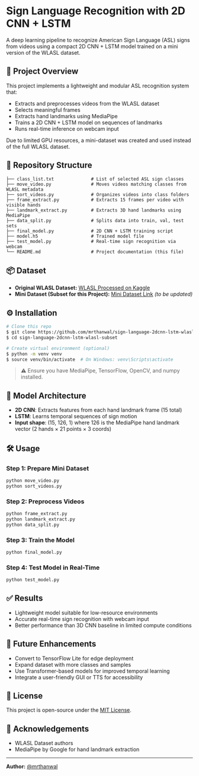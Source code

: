 # Sign Language Recognition with 2D CNN + LSTM

A deep learning pipeline to recognize American Sign Language (ASL) signs from videos using a compact 2D CNN + LSTM model trained on a mini version of the WLASL dataset.

## 🚀 Project Overview
This project implements a lightweight and modular ASL recognition system that:
- Extracts and preprocesses videos from the WLASL dataset
- Selects meaningful frames
- Extracts hand landmarks using MediaPipe
- Trains a 2D CNN + LSTM model on sequences of landmarks
- Runs real-time inference on webcam input

Due to limited GPU resources, a mini-dataset was created and used instead of the full WLASL dataset.

## 📁 Repository Structure
```
├── class_list.txt              # List of selected ASL sign classes
├── move_video.py               # Moves videos matching classes from WLASL metadata
├── sort_videos.py              # Organizes videos into class folders
├── frame_extract.py            # Extracts 15 frames per video with visible hands
├── landmark_extract.py         # Extracts 3D hand landmarks using MediaPipe
├── data_split.py               # Splits data into train, val, test sets
├── final_model.py              # 2D CNN + LSTM training script
├── model.h5                    # Trained model file
├── test_model.py               # Real-time sign recognition via webcam
└── README.md                   # Project documentation (this file)
```

## 📦 Dataset
- **Original WLASL Dataset:** [WLASL Processed on Kaggle](https://www.kaggle.com/datasets/risangbaskoro/wlasl-processed)
- **Mini Dataset (Subset for this Project):** [Mini Dataset Link](http://www.something) *(to be updated)*

## ⚙️ Installation
```bash
# Clone this repo
$ git clone https://github.com/mrthanwal/sign-language-2dcnn-lstm-wlasl-subset.git
$ cd sign-language-2dcnn-lstm-wlasl-subset

# Create virtual environment (optional)
$ python -m venv venv
$ source venv/bin/activate  # On Windows: venv\Scripts\activate

```

> ⚠️ Ensure you have MediaPipe, TensorFlow, OpenCV, and numpy installed.

## 🧠 Model Architecture
- **2D CNN**: Extracts features from each hand landmark frame (15 total)
- **LSTM**: Learns temporal sequences of sign motion
- **Input shape**: (15, 126, 1) where 126 is the MediaPipe hand landmark vector (2 hands × 21 points × 3 coords)

## 🛠 Usage

### Step 1: Prepare Mini Dataset
```bash
python move_video.py
python sort_videos.py
```

### Step 2: Preprocess Videos
```bash
python frame_extract.py
python landmark_extract.py
python data_split.py
```

### Step 3: Train the Model
```bash
python final_model.py
```

### Step 4: Test Model in Real-Time
```bash
python test_model.py
```

## ✅ Results
- Lightweight model suitable for low-resource environments
- Accurate real-time sign recognition with webcam input
- Better performance than 3D CNN baseline in limited compute conditions

## 🔮 Future Enhancements
- Convert to TensorFlow Lite for edge deployment
- Expand dataset with more classes and samples
- Use Transformer-based models for improved temporal learning
- Integrate a user-friendly GUI or TTS for accessibility

## 📄 License
This project is open-source under the [MIT License](LICENSE).

## 🙌 Acknowledgements
- WLASL Dataset authors
- MediaPipe by Google for hand landmark extraction

---

**Author:** [@mrthanwal](https://github.com/mrthanwal)
